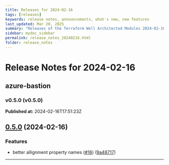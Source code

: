 ```yaml
---
title: Releases for 2024-02-16
tags: [releases]
keywords: release notes, announcements, what's new, new features
last_updated: Mar 20, 2025
summary: "Releases of the Terraform Well Architected Modules 2024-02-16"
sidebar: mydoc_sidebar
permalink: release_notes_20240216.html
folder: release_notes
---
```


# Release Notes for 2024-02-16

## azure-bastion
### v0.5.0 (v0.5.0)
**Published at:** 2024-02-16T17:51:23Z

## [0.5.0](https://github.com/CloudNationHQ/terraform-azure-bastion/compare/v0.4.0...v0.5.0) (2024-02-16)


### Features

* better allignment property names ([#16](https://github.com/CloudNationHQ/terraform-azure-bastion/issues/16)) ([9a48717](https://github.com/CloudNationHQ/terraform-azure-bastion/commit/9a487174a71da7314cbe76c2daa658f270f68bb5))

---

